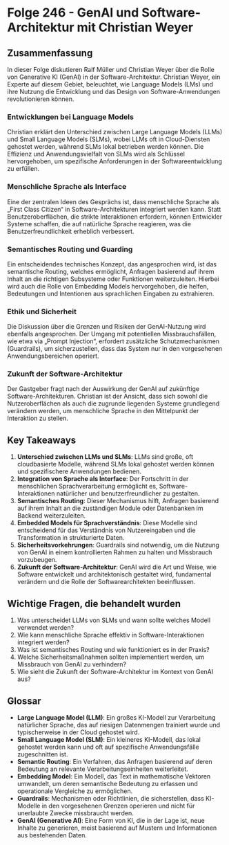 # Folge 246 - GenAI und Software-Architektur mit Christian Weyer

## Zusammenfassung

In dieser Folge diskutieren Ralf Müller und Christian Weyer über die Rolle von Generative KI (GenAI) in der Software-Architektur. Christian Weyer, ein Experte auf diesem Gebiet, beleuchtet, wie Language Models (LMs) und ihre Nutzung die Entwicklung und das Design von Software-Anwendungen revolutionieren können.

### Entwicklungen bei Language Models

Christian erklärt den Unterschied zwischen Large Language Models (LLMs) und Small Language Models (SLMs), wobei LLMs oft in Cloud-Diensten gehostet werden, während SLMs lokal betrieben werden können. Die Effizienz und Anwendungsvielfalt von SLMs wird als Schlüssel hervorgehoben, um spezifische Anforderungen in der Softwareentwicklung zu erfüllen.

### Menschliche Sprache als Interface

Eine der zentralen Ideen des Gesprächs ist, dass menschliche Sprache als „First Class Citizen“ in Software-Architekturen integriert werden kann. Statt Benutzeroberflächen, die strikte Interaktionen erfordern, können Entwickler Systeme schaffen, die auf natürliche Sprache reagieren, was die Benutzerfreundlichkeit erheblich verbessert.

### Semantisches Routing und Guarding

Ein entscheidendes technisches Konzept, das angesprochen wird, ist das semantische Routing, welches ermöglicht, Anfragen basierend auf ihrem Inhalt an die richtigen Subsysteme oder Funktionen weiterzuleiten. Hierbei wird auch die Rolle von Embedding Models hervorgehoben, die helfen, Bedeutungen und Intentionen aus sprachlichen Eingaben zu extrahieren.

### Ethik und Sicherheit

Die Diskussion über die Grenzen und Risiken der GenAI-Nutzung wird ebenfalls angesprochen. Der Umgang mit potentiellen Missbrauchsfällen, wie etwa via „Prompt Injection“, erfordert zusätzliche Schutzmechanismen (Guardrails), um sicherzustellen, dass das System nur in den vorgesehenen Anwendungsbereichen operiert.

### Zukunft der Software-Architektur

Der Gastgeber fragt nach der Auswirkung der GenAI auf zukünftige Software-Architekturen. Christian ist der Ansicht, dass sich sowohl die Nutzeroberflächen als auch die zugrunde liegenden Systeme grundlegend verändern werden, um menschliche Sprache in den Mittelpunkt der Interaktion zu stellen.

## Key Takeaways

1. **Unterschied zwischen LLMs und SLMs**: LLMs sind große, oft cloudbasierte Modelle, während SLMs lokal gehostet werden können und spezifischere Anwendungen bedienen.
2. **Integration von Sprache als Interface**: Der Fortschritt in der menschlichen Sprachverarbeitung ermöglicht es, Software-Interaktionen natürlicher und benutzerfreundlicher zu gestalten.
3. **Semantisches Routing**: Dieser Mechanismus hilft, Anfragen basierend auf ihrem Inhalt an die zuständigen Module oder Datenbanken im Backend weiterzuleiten.
4. **Embedded Models für Sprachverständnis**: Diese Modelle sind entscheidend für das Verständnis von Nutzereingaben und die Transformation in strukturierte Daten.
5. **Sicherheitsvorkehrungen**: Guardrails sind notwendig, um die Nutzung von GenAI in einem kontrollierten Rahmen zu halten und Missbrauch vorzubeugen.
6. **Zukunft der Software-Architektur**: GenAI wird die Art und Weise, wie Software entwickelt und architektonisch gestaltet wird, fundamental verändern und die Rolle der Softwarearchitekten beeinflussen.

## Wichtige Fragen, die behandelt wurden

1. Was unterscheidet LLMs von SLMs und wann sollte welches Modell verwendet werden?
2. Wie kann menschliche Sprache effektiv in Software-Interaktionen integriert werden?
3. Was ist semantisches Routing und wie funktioniert es in der Praxis?
4. Welche Sicherheitsmaßnahmen sollten implementiert werden, um Missbrauch von GenAI zu verhindern?
5. Wie sieht die Zukunft der Software-Architektur im Kontext von GenAI aus?

## Glossar

- **Large Language Model (LLM)**: Ein großes KI-Modell zur Verarbeitung natürlicher Sprache, das auf riesigen Datenmengen trainiert wurde und typischerweise in der Cloud gehostet wird.
- **Small Language Model (SLM)**: Ein kleineres KI-Modell, das lokal gehostet werden kann und oft auf spezifische Anwendungsfälle zugeschnitten ist.
- **Semantic Routing**: Ein Verfahren, das Anfragen basierend auf deren Bedeutung an relevante Verarbeitungseinheiten weiterleitet.
- **Embedding Model**: Ein Modell, das Text in mathematische Vektoren umwandelt, um deren semantische Bedeutung zu erfassen und operationale Vergleiche zu ermöglichen.
- **Guardrails**: Mechanismen oder Richtlinien, die sicherstellen, dass KI-Modelle in den vorgesehenen Grenzen operieren und nicht für unerlaubte Zwecke missbraucht werden.
- **GenAI (Generative AI)**: Eine Form von KI, die in der Lage ist, neue Inhalte zu generieren, meist basierend auf Mustern und Informationen aus bestehenden Daten.
